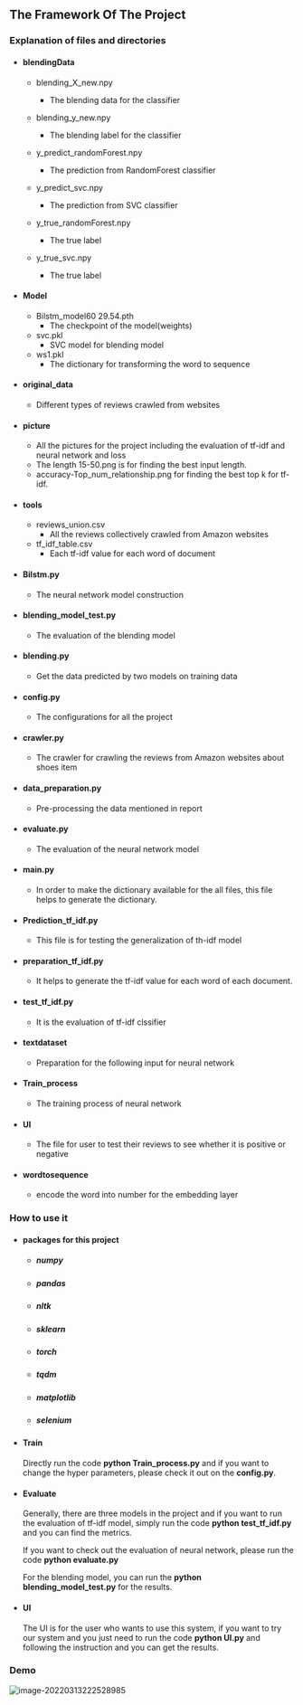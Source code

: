 ## The Framework Of The Project
### Explanation of files and directories

- #### blendingData
  -  blending_X_new.npy
     
     - The blending data for the classifier

  - blending_y_new.npy
    - The blending label for the classifier
  - y_predict_randomForest.npy
    - The prediction from RandomForest classifier
  - y_predict_svc.npy
    - The prediction from SVC classifier
  - y_true_randomForest.npy
    - The true label
  - y_true_svc.npy
    - The true label

- #### Model

  - Bilstm_model60 29.54.pth
    - The checkpoint of the model(weights)
  - svc.pkl
    - SVC model for blending model
  - ws1.pkl
    - The dictionary for transforming the word to sequence

- #### original_data

  - Different types of  reviews crawled from websites 

- #### picture

  - All the pictures for the project including the evaluation of tf-idf and neural network and loss
  - The length 15-50.png is for finding the best input length.
  - accuracy-Top_num_relationship.png for finding the best top k for tf-idf.
  
- #### tools

  - reviews_union.csv
    - All the reviews collectively crawled from Amazon websites
  - tf_idf_table.csv
    - Each tf-idf value for each word of document

- #### Bilstm.py

  - The neural network model construction

- #### blending_model_test.py

  - The evaluation of the blending model

- #### blending.py

  - Get the data predicted by two models on training data

- #### config.py

  - The configurations for all the project

- #### crawler.py

  - The crawler for crawling the reviews from Amazon websites about shoes item

- #### data_preparation.py

  - Pre-processing the data mentioned in report

- #### evaluate.py

  - The evaluation of the neural network model

- #### main.py

  - In order to make the dictionary available for the all files, this file helps to generate the dictionary.

- #### Prediction_tf_idf.py

  - This file is for testing the generalization of th-idf model

- #### preparation_tf_idf.py

  - It helps to generate the tf-idf value for each word of each document.

- #### test_tf_idf.py

  - It is the evaluation of tf-idf clssifier

- #### textdataset

  - Preparation for the following input for neural network
  
- #### Train_process

  - The training process of neural network

- #### UI

  - The file for user to test their reviews to see whether it is positive or negative

- #### wordtosequence

  - encode the word into number for the embedding layer



### How to use it

- #### packages for this project

  - ##### numpy

  - ##### pandas

  - ##### nltk

  - ##### sklearn

  - ##### torch

  - ##### tqdm

  - ##### matplotlib

  - ##### selenium

- #### Train

  Directly run the code **python Train_process.py** and if you want to change the hyper parameters, please check it out on the **config.py**.

- #### Evaluate

  Generally, there are three models in the project and if you want to run the evaluation of tf-idf model, simply run the code **python test_tf_idf.py** and you can find the metrics.

  If you want to check out the evaluation of neural network, please run the code **python evaluate.py**

  For the blending model, you can run the **python blending_model_test.py** for the results.

- #### UI

  The UI is for the user who wants to use this system, if you want to try our system and you just need to run the code **python UI.py** and following the instruction and you can get the results.

### Demo

![image-20220313222528985](https://gitee.com/luo-zhuoyan-58119327/myimage/raw/master/img/image-20220313222528985.png)

